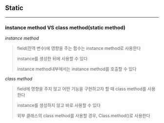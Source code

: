 ## Static
---

### instance method  VS  class method(static method)



*instance method*

> field(전역 변수)에 영향을 주는 함수는 instance method로 사용한다
>
> instance를 생성한 뒤에 사용할 수 있다
>
> instance method내부에서는 instance method를 호출할 수 있다

*class method*

> field에 영향을 주지 않고 어떤 기능을 구현하고자 할 때 class method를 사용한다
>
> instance를 생성하지 않고 바로 사용할 수 있다
>
> 외부 클래스의 class method를 사용할 경우, Class.method()로 사용한다
